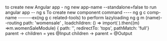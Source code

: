 to create new Angular app - ng new app-name --standalone=false
to run angular app -- ng s
To create new component command ----   ng g c comp-name  -------ex(ng g c related-tools)
to perform lazyloading ng g m (name)--routing
path: 'womensale' , loadchildren: () => import(    ).then((m) =>m.womenSaleModule) 
{ path: '', redirectTo: 'tops', pathMatch: 'full'} 
parent -> children = yes @Input
children -> parent = @Output